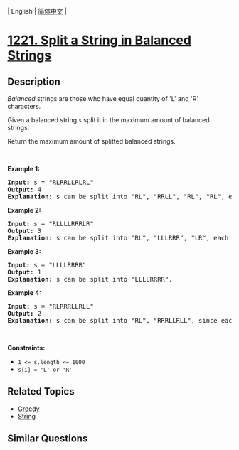 
| English | [简体中文](README.md) |

# [1221. Split a String in Balanced Strings](https://leetcode-cn.com/problems/split-a-string-in-balanced-strings/)

## Description

<p><i data-stringify-type="italic">Balanced</i>&nbsp;strings are those who have equal quantity of &#39;L&#39; and &#39;R&#39; characters.</p>

<p>Given a balanced string&nbsp;<code data-stringify-type="code">s</code>&nbsp;split it in the maximum amount of balanced strings.</p>

<p>Return the maximum amount of splitted balanced strings.</p>

<p>&nbsp;</p>
<p><strong>Example 1:</strong></p>

<pre>
<strong>Input:</strong> s = &quot;RLRRLLRLRL&quot;
<strong>Output:</strong> 4
<strong>Explanation: </strong>s can be split into &quot;RL&quot;, &quot;RRLL&quot;, &quot;RL&quot;, &quot;RL&quot;, each substring contains same number of &#39;L&#39; and &#39;R&#39;.
</pre>

<p><strong>Example 2:</strong></p>

<pre>
<strong>Input:</strong> s = &quot;RLLLLRRRLR&quot;
<strong>Output:</strong> 3
<strong>Explanation: </strong>s can be split into &quot;RL&quot;, &quot;LLLRRR&quot;, &quot;LR&quot;, each substring contains same number of &#39;L&#39; and &#39;R&#39;.
</pre>

<p><strong>Example 3:</strong></p>

<pre>
<strong>Input:</strong> s = &quot;LLLLRRRR&quot;
<strong>Output:</strong> 1
<strong>Explanation: </strong>s can be split into &quot;LLLLRRRR&quot;.
</pre>

<p><strong>Example 4:</strong></p>

<pre>
<strong>Input:</strong> s = &quot;RLRRRLLRLL&quot;
<strong>Output:</strong> 2
<strong>Explanation: </strong>s can be split into &quot;RL&quot;, &quot;RRRLLRLL&quot;, since each substring contains an equal number of &#39;L&#39; and &#39;R&#39;
</pre>

<p>&nbsp;</p>
<p><strong>Constraints:</strong></p>

<ul>
	<li><code>1 &lt;= s.length &lt;= 1000</code></li>
	<li><code>s[i] = &#39;L&#39; or &#39;R&#39;</code></li>
</ul>


## Related Topics

- [Greedy](https://leetcode-cn.com/tag/greedy)
- [String](https://leetcode-cn.com/tag/string)

## Similar Questions


